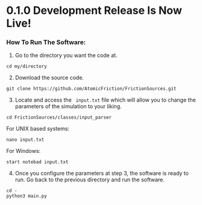# 0.1.0 Development Release Is Now Live!

### How To Run The Software:

1) Go to the directory you want the code at.
```
cd my/directory
```
2) Download the source code.
```
git clone https://github.com/AtomicFriction/FrictionSources.git
```
3) Locate and access the ``` input.txt``` file which will allow you to change the parameters of the simulation to your liking.
```
cd FrictionSources/classes/input_parser
```
For UNIX based systems:
```
nano input.txt
```
For Windows:
```
start notebad input.txt
```
4) Once you configure the parameters at step 3, the software is ready to run. Go back to the previous directory and run the software.
```
cd -
python3 main.py
```
